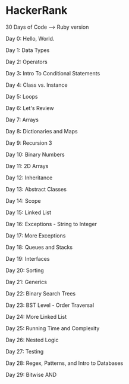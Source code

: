 # HackerRank
30 Days of Code --> Ruby version

Day 0: Hello, World.

Day 1: Data Types

Day 2: Operators

Day 3: Intro To Conditional Statements

Day 4: Class vs. Instance

Day 5: Loops

Day 6: Let's Review

Day 7: Arrays

Day 8: Dictionaries and Maps

Day 9: Recursion 3

Day 10: Binary Numbers

Day 11: 2D Arrays

Day 12: Inheritance

Day 13: Abstract Classes

Day 14: Scope

Day 15: Linked List

Day 16: Exceptions - String to Integer

Day 17: More Exceptions

Day 18: Queues and Stacks

Day 19: Interfaces

Day 20: Sorting

Day 21: Generics

Day 22: Binary Search Trees

Day 23: BST Level - Order Traversal

Day 24: More Linked List

Day 25: Running Time and Complexity

Day 26: Nested Logic

Day 27: Testing

Day 28: Regex, Patterns, and Intro to Databases

Day 29: Bitwise AND
